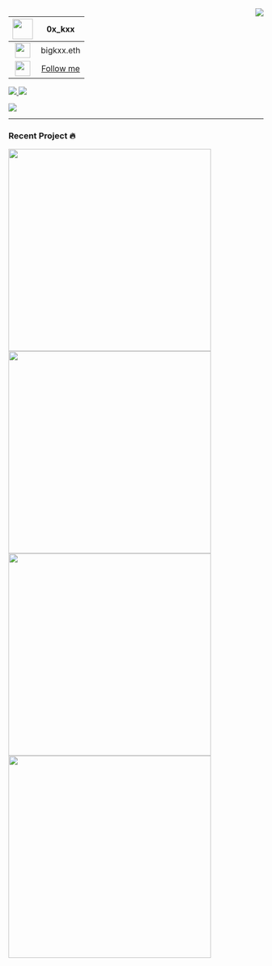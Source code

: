 
<img align="right" src="https://github-readme-stats.vercel.app/api?username=KXX-Hub&show_icons=true&theme=react">


|<img algin = "left" width = "40" src ="https://user-images.githubusercontent.com/72089746/226511869-a14393d2-e4b2-4dc4-95d4-fb44ec3789d5.gif"> |0x_kxx|
|:------:|:------:|
|  <img algin = "left" width = "30" src ="https://user-images.githubusercontent.com/72089746/226626493-b2eaf22a-12d9-44f3-a839-38320ea7cc2d.png">|bigkxx.eth      |
|<img algin = "left" width = "30" src ="https://user-images.githubusercontent.com/72089746/226625260-ae075d55-c4f1-40d7-8923-0c25698d4734.gif">|[Follow me](https://www.instagram.com/0x_kxx/)|
<p align="left">

<a href= "https://github.com/KXX-Hub" alt="Total Stars">
  <img src = "https://img.shields.io/github/stars/KXX-Hub?style=social" target="blank" />
</a>
<a href="https://twitter.com/hongzhikai1" alt="Twitter">
  <img src="https://img.shields.io/twitter/follow/hongzhikai1?label=Follow me &style=social" />
</a>
</p>

<img algin ="center" src="https://user-images.githubusercontent.com/72089746/226623274-2f206dee-d47b-4711-8f67-671ee5c690b5.gif">


---

### Recent Project 🔥

<a href="https://github.com/KXX-Hub/IT_ironman">
  <img align="center" width = "400"src="https://github-readme-stats.vercel.app/api/pin/?username=KXX-Hub&repo=IT_ironman&theme=discord_old_blurple" />
</a>

<a href="https://github.com/KXX-Hub/Wallet_Tracker">
  <img align="center" width = "400"src="https://github-readme-stats.vercel.app/api/pin/?username=KXX-Hub&repo=Wallet_Tracker&theme=discord_old_blurple" />
</a>

<a href="https://github.com/KXX-Hub/Line_Gas_Notify">
  <img align="center" width = "400"src="https://github-readme-stats.vercel.app/api/pin/?username=KXX-Hub&repo=Line_Gas_Notify&theme=discord_old_blurple" />
</a>

<a href="https://github.com/KXX-Hub/THR_bot">
  <img align="center" width = "400"src="https://github-readme-stats.vercel.app/api/pin/?username=KXX-Hub&repo=THR_bot&theme=discord_old_blurple" />
</a>
